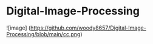# Digital-Image-Processing
![image] (https://github.com/woody8657/Digital-Image-Processing/blob/main/cc.png)